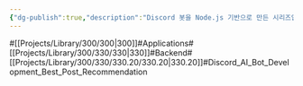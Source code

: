 ```yaml
---
{"dg-publish":true,"description":"Discord 봇을 Node.js 기반으로 만든 시리즈입니다. Discord 봇을 만드는 과정, 실제 프로덕션 서비스에서의 트러블슈팅, 24시간 서비스 운영, 시크릿 삭제를 위한 커밋삭제등 전체적인 프로젝트 일대기를 담은 시리즈입니다.","title":" Discord AI Bot Development Best Post Recommendation","permalink":"/projects/library/300/330/330-20/330-20/","dgPassFrontmatter":true,"noteIcon":"0","created":"2024-11-04T17:21:40.761+09:00","updated":"2024-11-04T20:55:16.851+09:00"}
---
```


#[[Projects/Library/300/300\|300]]#Applications#[[Projects/Library/300/330/330\|330]]#Backend#[[Projects/Library/300/330/330.20/330.20\|330.20]]#Discord_AI_Bot_Development_Best_Post_Recommendation
